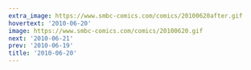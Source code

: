 ```yaml
---
extra_image: https://www.smbc-comics.com/comics/20100620after.gif
hovertext: '2010-06-20'
image: https://www.smbc-comics.com/comics/20100620.gif
next: '2010-06-21'
prev: '2010-06-19'
title: '2010-06-20'
---
```

